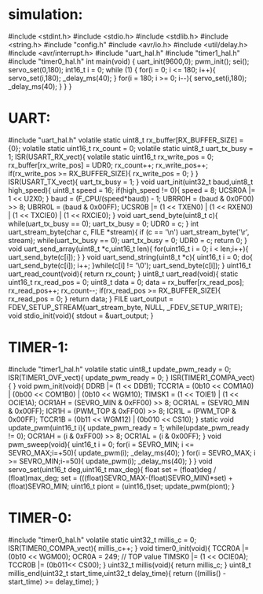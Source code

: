 # simulation:
#include <stdint.h>
#include <stdio.h>
#include <stdlib.h>
#include <string.h>
#include "config.h"
#include <avr/io.h>
#include <util/delay.h>
#include <avr/interrupt.h>
#include "uart_hal.h"
#include "timer1_hal.h"
#include "timer0_hal.h"
int main(void)
{
uart_init(9600,0);
pwm_init();
 sei();
servo_set(0,180);
int16_t i = 0;
 while (1)
 {
for(i = 0; i <= 180; i++){
servo_set(i,180);
_delay_ms(40);
}
for(i = 180; i >= 0; i--){
servo_set(i,180);
_delay_ms(40);
}
 }
}
# UART:
#include "uart_hal.h"
volatile static uint8_t rx_buffer[RX_BUFFER_SIZE] = {0};
volatile static uint16_t rx_count = 0;
volatile static uint8_t uart_tx_busy = 1;
ISR(USART_RX_vect){
volatile static uint16_t rx_write_pos = 0;
rx_buffer[rx_write_pos] = UDR0;
rx_count++;
rx_write_pos++;
if(rx_write_pos >= RX_BUFFER_SIZE){
rx_write_pos = 0;
}
}
ISR(USART_TX_vect){
uart_tx_busy = 1;
}
void uart_init(uint32_t baud,uint8_t high_speed){
uint8_t speed = 16;
if(high_speed != 0){
speed = 8;
UCSR0A |= 1 << U2X0;
}
baud = (F_CPU/(speed*baud)) - 1;
UBRR0H = (baud & 0x0F00) >> 8;
UBRR0L = (baud & 0x00FF);
UCSR0B |= (1 << TXEN0) | (1 << RXEN0) | (1 << TXCIE0) | (1 << RXCIE0);
}
void uart_send_byte(uint8_t c){
while(uart_tx_busy == 0);
uart_tx_busy = 0;
UDR0 = c;
}
int uart_stream_byte(char c, FILE *stream){
if (c == '\n') uart_stream_byte('\r', stream);
while(uart_tx_busy == 0);
uart_tx_busy = 0;
UDR0 = c;
return 0;
}
void uart_send_array(uint8_t *c,uint16_t len){
for(uint16_t i = 0; i < len;i++){
uart_send_byte(c[i]);
}
}
void uart_send_string(uint8_t *c){
uint16_t i = 0;
do{
uart_send_byte(c[i]);
i++;
}while(c[i] != '\0');
uart_send_byte(c[i]);
}
uint16_t uart_read_count(void){
return rx_count;
}
uint8_t uart_read(void){
static uint16_t rx_read_pos = 0;
uint8_t data = 0;
data = rx_buffer[rx_read_pos];
rx_read_pos++;
rx_count--;
if(rx_read_pos >= RX_BUFFER_SIZE){
rx_read_pos = 0;
}
return data;
}
FILE uart_output = FDEV_SETUP_STREAM(uart_stream_byte, NULL, _FDEV_SETUP_WRITE);
void stdio_init(void){
stdout = &uart_output;
}
# TIMER-1:
#include "timer1_hal.h"
volatile static uint8_t update_pwm_ready = 0;
ISR(TIMER1_OVF_vect){
update_pwm_ready = 0;
}
ISR(TIMER1_COMPA_vect){
}
void pwm_init(void){
DDRB |= (1 << DDB1);
TCCR1A = (0b10 << COM1A0) | (0b00 << COM1B0) | (0b10 << WGM10);
TIMSK1 = (1 << TOIE1) | (1 << OCIE1A);
OCR1AH = (SEVRO_MIN & 0xFF00) >> 8;
OCR1AL = (SEVRO_MIN & 0x00FF);
ICR1H = (PWM_TOP & 0xFF00) >> 8;
ICR1L = (PWM_TOP & 0x00FF);
TCCR1B = (0b11 << WGM12) | (0b010 << CS10);
}
static void update_pwm(uint16_t i){
update_pwm_ready = 1;
while(update_pwm_ready != 0);
OCR1AH = (i & 0xFF00) >> 8;
OCR1AL = (i & 0x00FF);
}
void pwm_sweep(void){
uint16_t i = 0;
for(i = SEVRO_MIN; i <= SEVRO_MAX;i=+50){
update_pwm(i);
_delay_ms(40);
}
for(i = SEVRO_MAX; i >= SEVRO_MIN;i-=50){
update_pwm(i);
_delay_ms(40);
}
}
void servo_set(uint16_t deg,uint16_t max_deg){
float set = (float)deg / (float)max_deg;
set = (((float)SEVRO_MAX-(float)SEVRO_MIN)*set) + (float)SEVRO_MIN;
uint16_t piont = (uint16_t)set;
update_pwm(piont);
}
# TIMER-0:
#include "timer0_hal.h"
volatile static uint32_t millis_c = 0;
ISR(TIMER0_COMPA_vect){
millis_c++;
}
void timer0_init(void){
TCCR0A |= (0b10 << WGM00);
OCR0A = 249; // TOP value
TIMSK0 |= (1 << OCIE0A);
TCCR0B |= (0b011<< CS00);
}
uint32_t millis(void){
return millis_c;
}
uint8_t millis_end(uint32_t start_time,uint32_t delay_time){
return ((millis() - start_time) >= delay_time);
}
